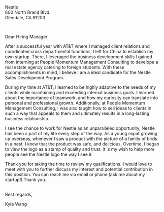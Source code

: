 Nestle<br>
800 North Brand Blvd. <br>
Glendale, CA 91203 <br>

<br>

Dear Hiring Manager

After a successful year with AT&T where I managed client relations and coordinated cross departmental functions, I left for China to establish my own startup. There, I leveraged the business development skills I gained from interning at People Momentum Management Consulting to develope a real estate agency catering to foreign students. With these accomplishments in mind, I believe I am a ideal candidate for the Nestle Sales Development Program.

During my time at AT&T, I learned to be highly adaptive to the needs of my clients while maintaining and exceeding internal business goals. I learned about the importance of teamwork, and how my curiosity can translate into personal and professional growth. Additionally, at People Momentum Management Consulting, I was also taught how to sell ideas to clients in such a way that appeals to them and ultimately results in a long-lasting business relationship.

I see the chance to work for Nestle as an unparalleled opportunity, Nestle has been a part of my life every step of the way. As a young expat growing up overseas, whenever I saw a product with the picture of a family of birds in a nest, I knew that the product was safe, and delicious. Overtime, I began to view the logo as a stamp of quality and trust. It is my wish to help more people see the Nestle logo the way I see it.   

Thank you for taking the time to review my qualifications. I would love to meet with you to further discuss my interest and potential contribution in this position. You can reach me via email or phone (ask me about my startup!) Thank you.

<br>
Best regards,

Kyle Wang
